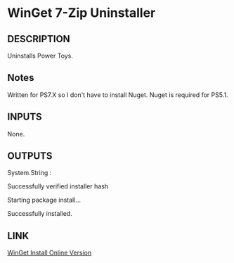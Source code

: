 # WinGet 7-Zip Uninstaller

## DESCRIPTION

Uninstalls Power Toys.

## Notes

Written for PS7.X so I don't have to install Nuget. Nuget is required for PS5.1.

## INPUTS

None.

## OUTPUTS

System.String :

Successfully verified installer hash

Starting package install...

Successfully installed.

## LINK

[WinGet Install Online Version](https://learn.microsoft.com/en-us/windows/package-manager/winget/install)
